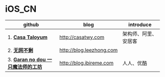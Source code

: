 # iOS_CN

| github | blog | introduce |
|--------|------|-----------|
|1. **[Casa Taloyum](https://github.com/casatwy)** |<http://casatwy.com>| 架构师、阿里、安居客 |
|2. **[无网不剩](https://github.com/lzyy/wuditoo)**| <http://blog.leezhong.com> ||
|3. **[Garan no dou 一只魔法师的工坊](https://github.com/ibireme/)**| <http://blog.ibireme.com> |人人、优酷|
